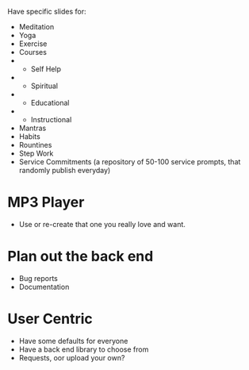 Have specific slides for:
- Meditation
- Yoga
- Exercise
- Courses
- - Self Help
- - Spiritual
- - Educational
- - Instructional
- Mantras
- Habits
- Rountines
- Step Work
- Service Commitments (a repository of 50-100 service prompts, that randomly publish everyday)

# MP3 Player
- Use or re-create that one you really love and want. 

# Plan out the back end
- Bug reports
- Documentation

# User Centric
- Have some defaults for everyone
- Have a back end library to choose from
- Requests, oor upload your own?
